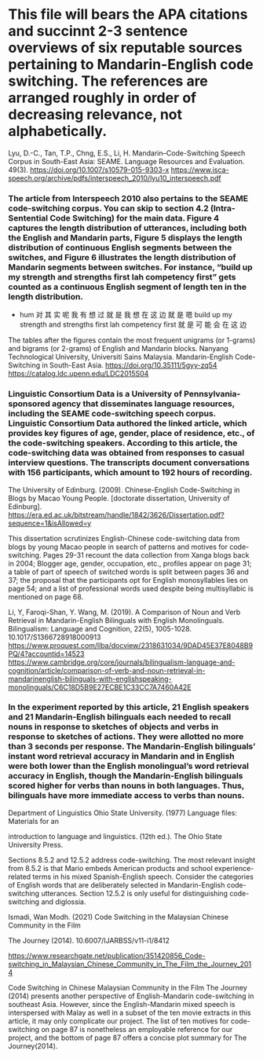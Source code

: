 # This file will bears the APA citations and succinnt 2-3 sentence overviews of six reputable sources pertaining to Mandarin-English code switching. The references are arranged roughly in order of decreasing relevance, not alphabetically.

Lyu, D.-C., Tan, T.P., Chng, E.S., Li, H. Mandarin–Code-Switching Speech Corpus in South-East 
  Asia: SEAME. Language Resources and Evaluation. 49(3). 
  https://doi.org/10.1007/s10579-015-9303-x 
  <https://www.isca-speech.org/archive/pdfs/interspeech_2010/lyu10_interspeech.pdf>

### The article from Interspeech 2010 also pertains to the SEAME code-switching corpus. You can skip to section 4.2 (Intra-Sentential Code Switching) for the main data. Figure 4 captures the length distribution of utterances, including both the English and Mandarin parts, Figure 5 displays the length distribution of continuous English  segments between the switches, and Figure 6 illustrates the length distribution of Mandarin segments between switches. For instance, “build up my strength and strengths first lah competency first” gets counted as a continuous English segment of length ten in the length distribution.

- hum 对 其 实 呢 我 有 想 过 就 是 我 想 在 这 边 就 是 嗯 build up my strength and strengths first lah competency first 就 是 可 能 <v-noise> 会 在 这 边

The tables after the figures contain the most frequent unigrams (or 1-grams) and bigrams (or 2-grams) of English and Mandarin blocks. 
Nanyang Technological University, Universiti Sains Malaysia. Mandarin-English Code-Switching 
  in South-East Asia. https://doi.org/10.35111/5gyy-zq54 
  <https://catalog.ldc.upenn.edu/LDC2015S04>

### Linguistic Consortium Data is a University of Pennsylvania-sponsored agency that disseminates language resources, including the SEAME code-switching speech corpus. Linguistic Consortium Data authored the linked article, which provides key figures of age, gender, place of residence, etc., of the code-switching speakers. According to this article, the code-switching data was obtained from responses to casual interview questions. The transcripts document conversations with 156  participants, which amount to 192 hours of recording.


The University of Edinburg. (2009). Chinese-English Code-Switching in Blogs by Macao Young 
  People. [doctorate dissertation, University of Edinburg]. 
  https://era.ed.ac.uk/bitstream/handle/1842/3626/Dissertation.pdf?sequence=1&isAllowed=y



This dissertation scrutinizes English-Chinese code-switching data from blogs by young Macao people in search of patterns and motives for code-switching. Pages 29-31 recount the data collection from Xanga blogs back in 2004; Blogger age, gender, occupation, etc., profiles appear on page 31; a table of part of speech of switched words is split between pages 36 and 37; the proposal that the participants opt for English monosyllables lies on page 54; and a list of professional words used despite being multisyllabic is mentioned on page 68. 

Li, Y, Faroqi-Shan, Y. Wang, M. (2019).
  A Comparison of Noun and Verb Retrieval in Mandarin-English Bilinguals with English 
  Monolinguals. Bilingualism: Language and Cognition, 22(5), 1005-1028. 
  10.1017/S1366728918000913
  <https://www.proquest.com/llba/docview/2318631034/9DAD45E37E8048B9PQ/4?accountid=14523>
  <https://www.cambridge.org/core/journals/bilingualism-language-and-cognition/article/comparison-of-verb-and-noun-retrieval-in-mandarinenglish-bilinguals-with-englishspeaking-monolinguals/C6C18D5B9E27ECBE1C33CC7A7460A42E>

### In the experiment reported by this article, 21 English speakers and 21 Mandarin-English bilinguals each needed to recall nouns in response to sketches of objects and verbs in response to sketches of actions. They were allotted no more than 3 seconds per response. The Mandarin-English bilinguals’ instant word retrieval accuracy in Mandarin and in English were both lower than the English monolingual’s word retrieval accuracy in English, though the Mandarin-English bilinguals scored higher for verbs than nouns in both languages. Thus, bilinguals have more immediate access to verbs than nouns.


Department of Linguistics Ohio State University. (1977) Language files: Materials for an 

  introduction to language and linguistics. (12th ed.). The Ohio State University Press.

Sections 8.5.2 and 12.5.2 address code-switching. The most relevant insight from 8.5.2 is that Mario embeds American products and school experience-related terms in his mixed Spanish-English speech. Consider the categories of English words that are deliberately selected in Mandarin-English code-switching utterances. Section 12.5.2  is only useful for distinguishing code-switching and diglossia.


Ismadi, Wan Modh. (2021) Code Switching in the Malaysian Chinese Community in the Film 

  The Journey (2014). 10.6007/IJARBSS/v11-i1/8412

  <https://www.researchgate.net/publication/351420856_Code-switching_in_Malaysian_Chinese_Community_in_The_Film_the_Journey_2014>

Code Switching in Chinese Malaysian Community in the Film The Journey (2014) presents another perspective of English-Mandarin code-switching in southeast Asia. However, since the English-Mandarin mixed speech is interspersed with Malay as well in a subset of the ten movie extracts in this article, it may only complicate our project. The list of ten motives for code-switching on page 87 is nonetheless an employable reference for our project, and the bottom of page 87 offers a concise plot summary for The Journey(2014).
